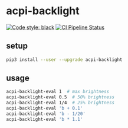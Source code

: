 # acpi-backlight

[![Code style: black](https://img.shields.io/badge/code%20style-black-000000.svg)](https://github.com/psf/black)
[![CI Pipeline Status](https://github.com/fphammerle/acpi-backlight/workflows/tests/badge.svg)](https://github.com/fphammerle/acpi-backlight/actions)

## setup

```sh
pip3 install --user --upgrade acpi-backlight
```

## usage

```sh
acpi-backlight-eval 1  # max brightness
acpi-backlight-eval 0.5  # 50% brightness
acpi-backlight-eval 1/4  # 25% brightness
acpi-backlight-eval 'b + 0.1'
acpi-backlight-eval 'b - 1/20'
acpi-backlight-eval 'b * 1.1'
```
